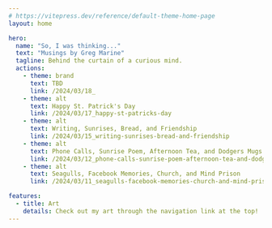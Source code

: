 ```yaml
---
# https://vitepress.dev/reference/default-theme-home-page
layout: home

hero:
  name: "So, I was thinking..."
  text: "Musings by Greg Marine"
  tagline: Behind the curtain of a curious mind.
  actions:
    - theme: brand
      text: TBD
      link: /2024/03/18_
    - theme: alt
      text: Happy St. Patrick's Day
      link: /2024/03/17_happy-st-patricks-day
    - theme: alt
      text: Writing, Sunrises, Bread, and Friendship
      link: /2024/03/15_writing-sunrises-bread-and-friendship
    - theme: alt
      text: Phone Calls, Sunrise Poem, Afternoon Tea, and Dodgers Mugs
      link: /2024/03/12_phone-calls-sunrise-poem-afternoon-tea-and-dodgers-mugs
    - theme: alt
      text: Seagulls, Facebook Memories, Church, and Mind Prison
      link: /2024/03/11_seagulls-facebook-memories-church-and-mind-prison

features:
  - title: Art
    details: Check out my art through the navigation link at the top!
---
```


